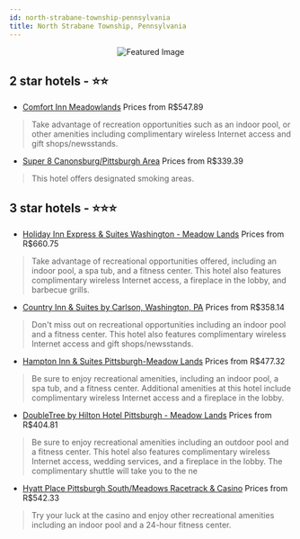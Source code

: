 ```yaml
---
id: north-strabane-township-pennsylvania
title: North Strabane Township, Pennsylvania
---
```


<center><img src="https://i.travelapi.com/hotels/8000000/7750000/7740600/7740579/ff8bf6fc_z.jpg" alt="Featured Image" /></center>


##  2 star hotels - ⭐️⭐️

-    [Comfort Inn Meadowlands](https://us.hurb.com/hotels/north-strabane-township/comfort-inn-meadowlands-JNP-JP062761?cmp=18055) Prices from R$547.89
   > Take advantage of recreation opportunities such as an indoor pool, or other amenities including complimentary wireless Internet access and gift shops/newsstands.
-    [Super 8 Canonsburg/Pittsburgh Area](https://us.hurb.com/hotels/north-strabane-township/super-8-canonsburg-pittsburgh-area-JNP-JP852676?cmp=18055) Prices from R$339.39
   > This hotel offers designated smoking areas.

##  3 star hotels - ⭐️⭐️⭐️

-    [Holiday Inn Express & Suites Washington - Meadow Lands](https://us.hurb.com/hotels/north-strabane-township/holiday-inn-express-suites-washington-meadow-lands-JNP-JP392066?cmp=18055) Prices from R$660.75
   > Take advantage of recreational opportunities offered, including an indoor pool, a spa tub, and a fitness center. This hotel also features complimentary wireless Internet access, a fireplace in the lobby, and barbecue grills.
-    [Country Inn & Suites by Carlson, Washington, PA](https://us.hurb.com/hotels/north-strabane-township/country-inn-suites-by-carlson-washington-pa-JNP-JP118456?cmp=18055) Prices from R$358.14
   > Don't miss out on recreational opportunities including an indoor pool and a fitness center. This hotel also features complimentary wireless Internet access and gift shops/newsstands.
-    [Hampton Inn & Suites Pittsburgh-Meadow Lands](https://us.hurb.com/hotels/north-strabane-township/hampton-inn-suites-pittsburgh-meadow-lands-JNP-JP062764?cmp=18055) Prices from R$477.32
   > Be sure to enjoy recreational amenities, including an indoor pool, a spa tub, and a fitness center. Additional amenities at this hotel include complimentary wireless Internet access and a fireplace in the lobby.
-    [DoubleTree by Hilton Hotel Pittsburgh - Meadow Lands](https://us.hurb.com/hotels/north-strabane-township/doubletree-by-hilton-hotel-pittsburgh-meadow-lands-JNP-JP091881?cmp=18055) Prices from R$404.81
   > Be sure to enjoy recreational amenities including an outdoor pool and a fitness center. This hotel also features complimentary wireless Internet access, wedding services, and a fireplace in the lobby. The complimentary shuttle will take you to the ne
-    [Hyatt Place Pittsburgh South/Meadows Racetrack & Casino](https://us.hurb.com/hotels/north-strabane-township/hyatt-place-pittsburgh-south-meadows-racetrack-casino-JNP-JP314387?cmp=18055) Prices from R$542.33
   > Try your luck at the casino and enjoy other recreational amenities including an indoor pool and a 24-hour fitness center.
